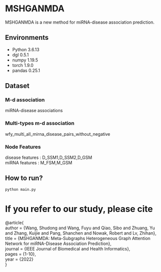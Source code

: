 # MSHGANMDA
MSHGANMDA is a new method for miRNA-disease association prediction.

## Environments
- Python 3.6.13
- dgl 0.5.1
- numpy 1.19.5
- torch 1.9.0
- pandas 0.25.1

## Dataset
### M-d association
miRNA-disease associations 
### Multi-types m-d association
wfy_multi_all_mirna_disease_pairs_without_negative 
### Node Features
disease features : D_SSM1,D_SSM2,D_GSM   
miRNA features :   M_FSM,M_GSM  


## How to run?
```
python main.py 
```

# If you refer to our study, please cite
@article{  
   author = {Wang, Shudong and Wang, Fuyu and Qiao, Sibo and Zhuang, Yu and Zhang, Kuijie and Pang, Shanchen and Nowak, Robert and Lv, Zhihan},  
   title = {MSHGANMDA: Meta-Subgraphs Heterogeneous Graph Attention Network for miRNA-Disease Association Prediction},  
   journal = {IEEE Journal of Biomedical and Health Informatics},  
   pages = {1-10},  
   year = {2022}  
}

